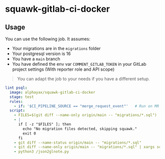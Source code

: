 # squawk-gitlab-ci-docker

## Usage

You can use the following job. It assumes:
- Your migrations are in the `migrations` folder
- Your postgresql version is 16
- You have a `main` branch
- You have defined the env var `COMMENT_GITLAB_TOKEN` in your GitLab project settings (With reporter role and API scope)

> You can adapt the job to your needs if you have a different setup.

```yaml
lint psql:
  image: alphayax/squawk-gitlab-ci-docker
  stage: test
  rules:
    - if: '$CI_PIPELINE_SOURCE == "merge_request_event"'   # Run on MR
  script:
    - FILES=$(git diff --name-only origin/main -- "migrations/*.sql")
    - |
      if [ -z "$FILES" ]; then
        echo "No migration files detected, skipping squawk."
        exit 0
      fi
    - git diff --name-status origin/main -- "migrations/*.sql"
    - git diff --name-only origin/main -- "migrations/*.sql" | xargs squawk --pg-version 16 --reporter json > db-report.json || true
    - python3 /json2glnote.py
```
